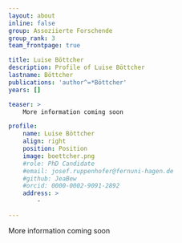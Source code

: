```yaml
---
layout: about
inline: false
group: Assoziierte Forschende
group_rank: 3
team_frontpage: true

title: Luise Böttcher
description: Profile of Luise Böttcher
lastname: Böttcher
publications: 'author^=*Böttcher'
years: []

teaser: >
    More information coming soon

profile:
    name: Luise Böttcher
    align: right
    position: Position
    image: boettcher.png
    #role: PhD Candidate
    #email: josef.ruppenhofer@fernuni-hagen.de
    #github: JeaBew
    #orcid: 0000-0002-9091-2892
    address: >
        -

---
```


More information coming soon
